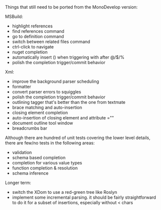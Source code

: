 Things that still need to be ported from the MonoDevelop version:

MSBuild:

* highlight references
* find references command
* go to definition command
* switch between related files command
* ctrl-click to navigate
* nuget completion
* automatically insert () when triggering with after @/$/%
* polish the completion trigger/commit behavior

Xml:

* improve the background parser scheduling
* formatter
* convert parser errors to squiggles
* polish the completion trigger/commit behavior
* outlining tagger that's better than the one from textmate
* brace matching and auto-insertion
* closing element completion
* auto-insertion of closing element and attribute =""
* document outline tool window
* breadcrumbs bar

Although there are hundred of unit tests covering the lower level details, there are few/no tests in the following areas:

* validation
* schema based completion
* completion for various value types
* function completion & resolution
* schema inference

Longer term:

* switch the XDom to use a red-green tree like Roslyn
* implement some incremental parsing. it should be fairly straightforward to do it for a subset of insertions, especially without < chars
